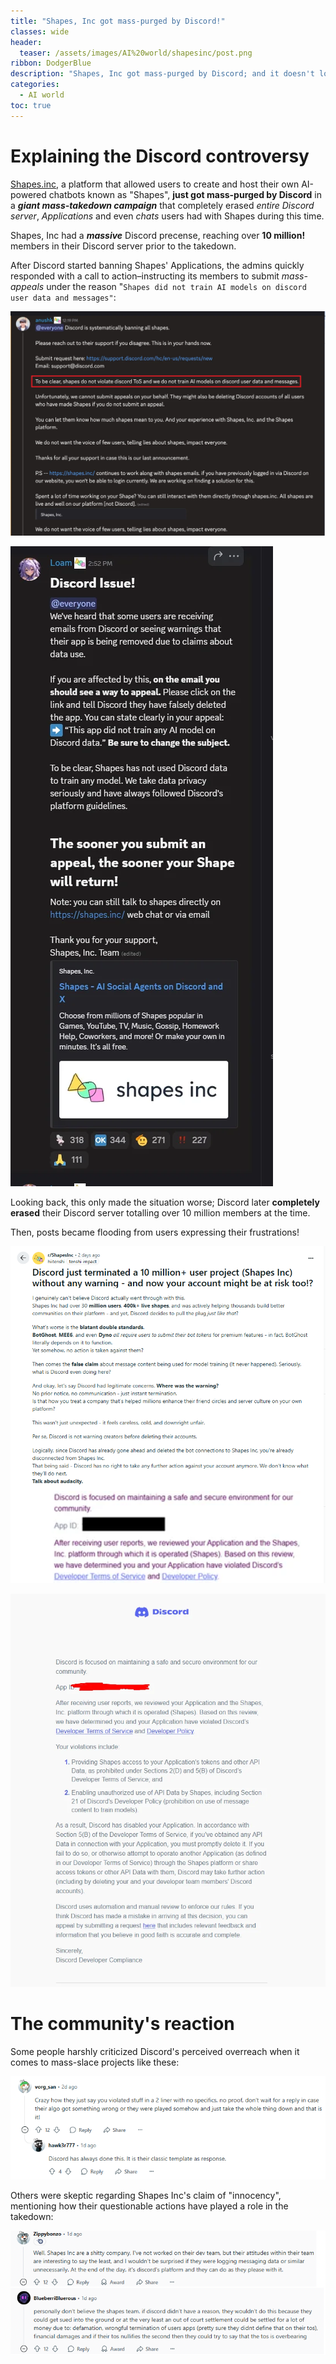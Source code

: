 ```yaml
---
title: "Shapes, Inc got mass-purged by Discord!"
classes: wide
header:
  teaser: /assets/images/AI%20world/shapesinc/post.png
ribbon: DodgerBlue
description: "Shapes, Inc got mass-purged by Discord; and it doesn't look good (Quick rundown)."
categories:
  - AI world
toc: true
---
```


# Explaining the Discord controversy

[Shapes.inc](https://shapes.inc/), a platform that allowed users to create and host their own AI-powered chatbots known as "Shapes", **just got mass-purged by Discord** in a ***giant mass-takedown campaign*** that completely erased *entire Discord server*, *Applications* and even *chats* users had with Shapes during this time.

Shapes, Inc had a ***massive*** Discord precense, reaching over **10 million!** members in their Discord server prior to the takedown.

After Discord started banning Shapes' Applications, the admins quickly responded with a  call to action–instructing its members to submit *mass-appeals* under the reason "`Shapes did not train AI models on discord user data and messages"`:

![Call to action](/assets/images/AI%20world/shapesinc/announcement.png)

![Shapes application termination](/assets/images/AI%20world/shapesinc/termination1.png)

Looking back, this only made the situation worse; Discord later **completely erased** their Discord server totalling over 10 million members at the time.

Then, posts became flooding from users expressing their frustrations!


![Shapes application termination](/assets/images/AI%20world/shapesinc/post.png)


![Shapes application termination](/assets/images/AI%20world/shapesinc/termination.png)





# The community's reaction

Some people harshly criticized Discord's perceived overreach when it comes to mass-slace projects like these:

![Reddit comment criticizing Discord over the takedown](/assets/images/AI%20world/shapesinc/comment.png)

Others were skeptic regarding Shapes Inc's claim of "innocency", mentioning how their questionable actions have played a role in the takedown:

![Reddit comment defending Discord's actions](/assets/images/AI%20world/shapesinc/defend.png)




